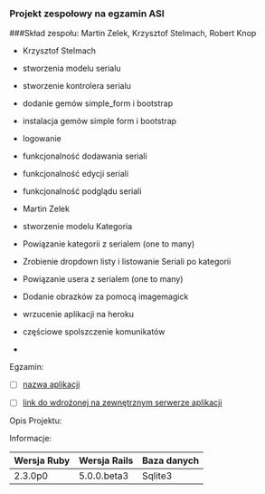 ### Projekt zespołowy na egzamin ASI
###Skład zespołu:  Martin Zelek, Krzysztof Stelmach, Robert Knop

- Krzysztof Stelmach
 - stworzenia modelu serialu
 - stworzenie kontrolera serialu
 - dodanie gemów simple_form i bootstrap
 - instalacja gemów simple form i bootstrap
 - logowanie
 - funkcjonalność dodawania seriali
 - funkcjonalność edycji seriali
 - funkcjonalność podglądu seriali

- Martin Zelek
 - stworzenie modelu Kategoria
 - Powiązanie kategorii z serialem (one to many)
 - Zrobienie dropdown listy i listowanie Seriali po kategorii
 - Powiązanie usera z serialem (one to many)
 - Dodanie obrazków za pomocą imagemagick
 - wrzucenie aplikacji na heroku
 - częściowe spolszczenie komunikatów
 - 
 

 Egzamin:
 - [ ] [nazwa aplikacji](egzamin)
 - [ ] [link do wdrożonej na zewnętrznym serwerze aplikacji](/)




 Opis Projektu:




 Informacje:
 
|Wersja Ruby|Wersja Rails|Baza danych|
|---|---|---|
|2.3.0p0|5.0.0.beta3|Sqlite3|
